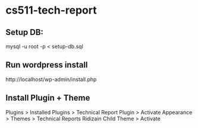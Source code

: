 cs511-tech-report
=================

## Setup DB:
mysql -u root -p < setup-db.sql

## Run wordpress install
http://localhost/wp-admin/install.php

## Install Plugin + Theme
Plugins > Installed Plugins > Technical Report Plugin > Activate
Appearance > Themes > Technical Reports Ridizain Child Theme > Activate
